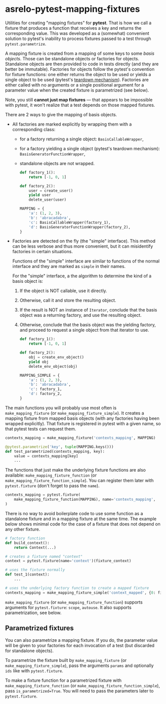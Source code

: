 # asrelo-pytest-mapping-fixtures

Utilities for creating "mapping fixtures" for **pytest**. That is how we call a fixture that produces a function that receives a key and returns the corresponding value. This was developed as a (somewhat) convenient solution to pytest's inability to process fixtures passed to a test through `pytest.parametrize`.

A mapping fixture is created from a mapping of some keys to some *basis objects*. Those can be standalone objects or factories for objects. Standalone objects are then provided to code in tests directly (and they are better be immutable). Factories for objects follow the pytest's convention for fixture functions: one either returns the object to be used or yields a single object to be used (pytest's [teardown mechanism](https://docs.pytest.org/en/stable/how-to/fixtures.html#yield-fixtures-recommended)). Factories are either called with no arguments or a single positional argument for a parameter value when the created fixture is parametrized (see below).

Note, you still **cannot just map fixtures** &mdash; that appears to be impossible with pytest, it won't realize that a test depends on those mapped fixtures.

There are 2 ways to give the mapping of basis objects.

* All factories are marked explicitly by wrapping them with a corresponding class:
  * for a factory returning a single object: `BasisCallableWrapper`,
  * for a factory yielding a single object (pytest's teardown mechanism): `BasisGeneratorFunctionWrapper`,
  * standalone objects are not wrapped.

     ```python 
     def factory_1():
         return [-1, 0, 1]

     def factory_2():
         user = create_user()
         yield user
         delete_user(user)

     MAPPING = {
         'a': (1, 2, 3),
         'b': 'abracadabra',
         'c': BasisCallableWrapper(factory_1),
         'd': BasisGeneratorFunctionWrapper(factory_2),
     }
     ```

* Factories are detected on the fly (the "simple" interface). This method can be less verbose and thus more convenient, but it can misidentify factories in certain situations.

  Functions of the "simple" interface are similar to functions of the normal interface and they are marked as `simple` in their names.

  For the "simple" interface, a the algorithm to determine the kind of a basis object is:

  1. If the object is NOT callable, use it directly.
  2. Otherwise, call it and store the resulting object.
  3. If the result is NOT an instance of `Iterator`, conclude that the basis object was a returning factory, and use the resulting object.
  4. Otherwise, conclude that the basis object was the yielding factory, and proceed to request a single object from that iterator to use.

     ```python 
     def factory_1():
         return [-1, 0, 1]

     def factory_2():
         obj = create_env_object()
         yield obj
         delete_env_object(obj)

     MAPPING_SIMPLE = {
         'a': (1, 2, 3),
         'b': 'abracadabra',
         'c': factory_1,
         'd': factory_2,
     }
     ```

The main functions you will probably use most often is `make_mapping_fixture` (or `make_mapping_fixture_simple`). It creates a mapping fixture from mapped basis objects (with any factories having been wrapped explicitly). That fixture is registered in pytest with a given name, so that pytest tests can request them.

```python
contexts_mapping = make_mapping_fixture('contexts_mapping', MAPPING)

@pytest.parametrize('key', tuple(MAPPING.keys()))
def test_parametrized(contexts_mapping, key):
    value = contexts_mapping[key]
    ...
```

The functions that just make the underlying fixture functions are also available: `make_mapping_fixture_function` (or `make_mapping_fixture_function_simple`). You can register them later with `pytest.fixture` (don't forget to pass the `name`).

```python
contexts_mapping = pytest.fixture(
    make_mapping_fixture_function(MAPPING), name='contexts_mapping',
)
```

There is no way to avoid boilerplate code to use some function as a standalone fixture and in a mapping fixture at the same time. The example below shows minimal code for the case of a fixture that does not depend on any other fixture.

```python
# factory function
def build_context():
    return Context(...)

# creates a fixture named "context"
context = pytest.fixture(name='context')(fixture_context)

# uses the fixture normally
def test_1(context):
    ...

# uses the underlying factory function to create a mapped fixture
contexts_mapping = make_mapping_fixture_simple('context_mapped', {0: fixture_context})
```

`make_mapping_fixture` (or `make_mapping_fixture_function`) supports arguments for `pytest.fixture`: `scope`, `autouse`. It also supports parametrization, see below.

## Parametrized fixtures

You can also parametrize a mapping fixture. If you do, the parameter value will be given to your factories for each invocation of a test (but discarded for standalone objects).

To parametrize the fixture built by `make_mapping_fixture` (or `make_mapping_fixture_simple`), pass the arguments `params` and optionally `ids` like with `pytest.fixture`.

To make a fixture function for a parametrized fixture with `make_mapping_fixture_function` (or `make_mapping_fixture_function_simple`), pass `is_parametrized=True`. You will need to pass the parameters later to `pytest.fixture`.
